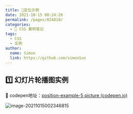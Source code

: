 ```yaml
---
title: 🚏定位示例
date: 2021-10-15 00:24:20
permalink: /pages/824810/
categories: 
  - 🧰 CSS 案例笔记
tags: 
  - CSS
  - 实例
author: 
  name: Simon
  link: https://github.com/simon1uo
---
```

## :one: 幻灯片轮播图实例

🌰 codepen地址：[position-example-5 picture (codepen.io)](https://codepen.io/simownspace/pen/zYdvELo?editors=1100)

![image-20211015002346815](https://cdn.jsdelivr.net/gh/simon1uo/image-flow@master/image/2DFbwj.png)